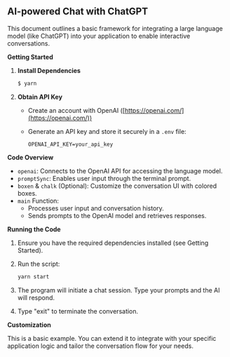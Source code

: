 ## AI-powered Chat with ChatGPT

This document outlines a basic framework for integrating a large language model (like ChatGPT) into your application to enable interactive conversations.

**Getting Started**

1. **Install Dependencies**

   ```bash
   $ yarn
   ```

2. **Obtain API Key**

   - Create an account with OpenAI ([https://openai.com/](https://openai.com/))
   - Generate an API key and store it securely in a `.env` file:

     ```
     OPENAI_API_KEY=your_api_key
     ```

**Code Overview**

- `openai`: Connects to the OpenAI API for accessing the language model.
- `promptSync`: Enables user input through the terminal prompt.
- `boxen` & `chalk` (Optional): Customize the conversation UI with colored boxes.
- `main` Function:
  - Processes user input and conversation history.
  - Sends prompts to the OpenAI model and retrieves responses.

**Running the Code**

1. Ensure you have the required dependencies installed (see Getting Started).
2. Run the script:

   ```bash
   yarn start
   ```

3. The program will initiate a chat session. Type your prompts and the AI will respond.
4. Type "exit" to terminate the conversation.

**Customization**

This is a basic example. You can extend it to integrate with your specific application logic and tailor the conversation flow for your needs.
